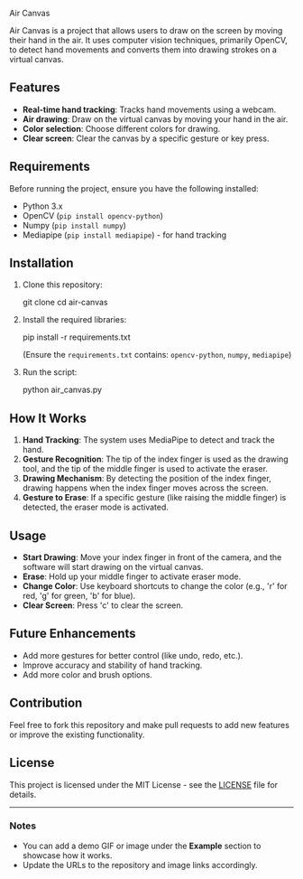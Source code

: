 Air Canvas

Air Canvas is a project that allows users to draw on the screen by moving their hand in the air. It uses computer vision techniques, primarily OpenCV, to detect hand movements and converts them into drawing strokes on a virtual canvas.

## Features

- **Real-time hand tracking**: Tracks hand movements using a webcam.
- **Air drawing**: Draw on the virtual canvas by moving your hand in the air.
- **Color selection**: Choose different colors for drawing.
- **Clear screen**: Clear the canvas by a specific gesture or key press.

## Requirements

Before running the project, ensure you have the following installed:

- Python 3.x
- OpenCV (`pip install opencv-python`)
- Numpy (`pip install numpy`)
- Mediapipe (`pip install mediapipe`) - for hand tracking

## Installation

1. Clone this repository:


   git clone 
   cd air-canvas
   

2. Install the required libraries:


   pip install -r requirements.txt
   

   (Ensure the `requirements.txt` contains: `opencv-python`, `numpy`, `mediapipe`)

3. Run the script:


   python air_canvas.py

## How It Works

1. **Hand Tracking**: The system uses MediaPipe to detect and track the hand.
2. **Gesture Recognition**: The tip of the index finger is used as the drawing tool, and the tip of the middle finger is used to activate the eraser.
3. **Drawing Mechanism**: By detecting the position of the index finger, drawing happens when the index finger moves across the screen.
4. **Gesture to Erase**: If a specific gesture (like raising the middle finger) is detected, the eraser mode is activated.

## Usage

- **Start Drawing**: Move your index finger in front of the camera, and the software will start drawing on the virtual canvas.
- **Erase**: Hold up your middle finger to activate eraser mode.
- **Change Color**: Use keyboard shortcuts to change the color (e.g., 'r' for red, 'g' for green, 'b' for blue).
- **Clear Screen**: Press 'c' to clear the screen.



## Future Enhancements

- Add more gestures for better control (like undo, redo, etc.).
- Improve accuracy and stability of hand tracking.
- Add more color and brush options.

## Contribution

Feel free to fork this repository and make pull requests to add new features or improve the existing functionality.

## License

This project is licensed under the MIT License - see the [LICENSE](LICENSE) file for details.

---

### Notes

- You can add a demo GIF or image under the **Example** section to showcase how it works.
- Update the URLs to the repository and image links accordingly.
